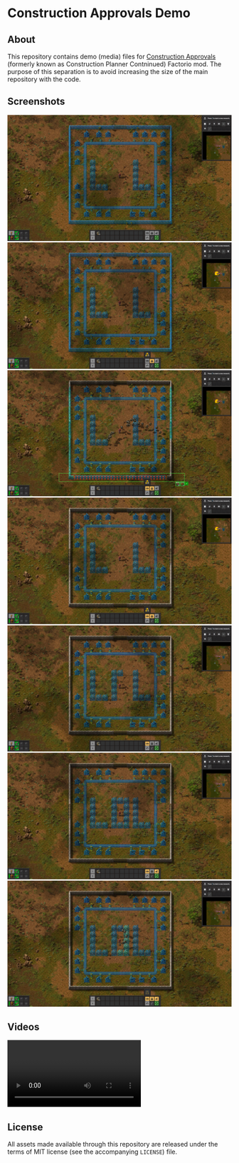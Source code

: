 Construction Approvals Demo
===========================


About
-----

This repository contains demo (media) files for [Construction Approvals](https://github.com/azaghal/Factorio-ConstructionPlannerContinued/) (formerly known as Construction Planner Contninued) Factorio mod. The purpose of this separation is to avoid increasing the size of the main repository with the code.


Screenshots
-----------

![Unapproved ghost entities, with auto-approval and personal roboport turned off](screenshots/00-unapproved_ghosts-autoapproval_off-roboport_off.png)
![Unapproved ghost entities, with auto-approval turned off and personal roboport turned on](screenshots/01-unapproved_ghosts-autoapproval_off-roboport_on.png)
![Approved ghost entities getting built, with auto-approval turned off, and personal roboport turned on](screenshots/02-approved_ghosts-autoapproval_off-roboport_on.png)
![Approved ghost entities fully built, with auto-approval turned off, and personal roboport turned on](screenshots/03-built_ghosts-autoapproval_off-roboport_on.png)
![New unapproved ghost entities, with auto-approval turned off, and personal roboport turned off](screenshots/04-more_ghosts-autoapproval_off-roboport_off.png)
![New approved ghost entities, with auto-approval turned on, and personal roboport turned off](screenshots/05-more_ghosts-autoapproval_on-roboport_off.png)
![Approved ghost entities getting built, with auto-approval turned off, and persoinal roboport turned on](screenshots/06-built_ghosts-autoapproval_on-roboport_on.png)


Videos
------

<video controls style="max-width: 720px;">
  <source src="videos/00-full_demonstration.webm"/>
</video>


License
-------

All assets made available through this repository are released under the terms of MIT license (see the accompanying `LICENSE`) file.
